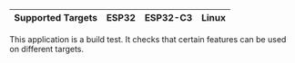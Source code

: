 | Supported Targets | ESP32 | ESP32-C3 | Linux |
| ----------------- | ----- | -------- | ----- |

This application is a build test. It checks that certain features can be used on different targets.
